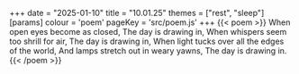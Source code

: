 +++
date = "2025-01-10"
title = "10.01.25"
themes = ["rest", "sleep"]
[params]
  colour = 'poem'
  pageKey = 'src/poem.js'
+++
{{< poem >}}
When open eyes become as closed,
The day is drawing in,
When whispers seem too shrill for air,
The day is drawing in,
When light tucks over all the edges of the world,
And lamps stretch out in weary yawns,
The day is drawing in.
{{< /poem >}}